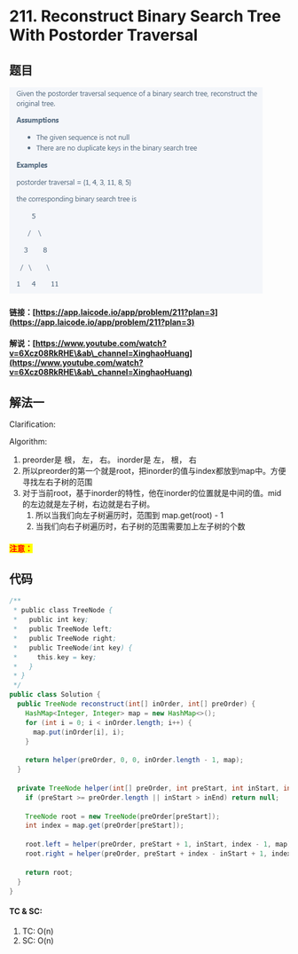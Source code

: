 # 211. Reconstruct Binary Search Tree With Postorder Traversal

## 题目

![](<../../.gitbook/assets/image (122).png>)

#### 链接：[https://app.laicode.io/app/problem/211?plan=3](https://app.laicode.io/app/problem/211?plan=3)

#### 解说：[https://www.youtube.com/watch?v=6Xcz08RkRHE\&ab\_channel=XinghaoHuang](https://www.youtube.com/watch?v=6Xcz08RkRHE\&ab\_channel=XinghaoHuang)

## 解法一

Clarification:&#x20;

Algorithm:&#x20;

1. preorder是 根， 左， 右。 inorder是 左， 根， 右
2. 所以preorder的第一个就是root，把inorder的值与index都放到map中。方便寻找左右子树的范围
3. 对于当前root，基于inorder的特性，他在inorder的位置就是中间的值。mid的左边就是左子树，右边就是右子树。
   1. 所以当我们向左子树遍历时，范围到 map.get(root) - 1
   2. 当我们向右子树遍历时，右子树的范围需要加上左子树的个数

#### <mark style="color:red;">注意：</mark>

## 代码

```java
/**
 * public class TreeNode {
 *   public int key;
 *   public TreeNode left;
 *   public TreeNode right;
 *   public TreeNode(int key) {
 *     this.key = key;
 *   }
 * }
 */
public class Solution {
  public TreeNode reconstruct(int[] inOrder, int[] preOrder) {
    HashMap<Integer, Integer> map = new HashMap<>();
    for (int i = 0; i < inOrder.length; i++) {
      map.put(inOrder[i], i);
    }

    return helper(preOrder, 0, 0, inOrder.length - 1, map);
  }

  private TreeNode helper(int[] preOrder, int preStart, int inStart, int inEnd, HashMap<Integer, Integer> map) {
    if (preStart >= preOrder.length || inStart > inEnd) return null;

    TreeNode root = new TreeNode(preOrder[preStart]);
    int index = map.get(preOrder[preStart]);

    root.left = helper(preOrder, preStart + 1, inStart, index - 1, map);
    root.right = helper(preOrder, preStart + index - inStart + 1, index + 1, inEnd, map);

    return root;
  }
}

```

#### TC & SC:&#x20;

1. TC: O(n)
2. SC: O(n)

